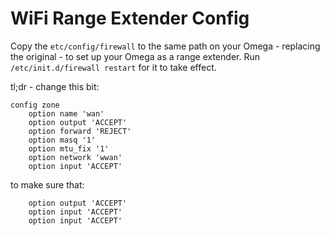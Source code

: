# WiFi Range Extender Config

Copy the `etc/config/firewall` to the same path on your Omega - replacing the original - to set up your Omega as a range extender. Run `/etc/init.d/firewall restart` for it to take effect.

tl;dr - change this bit:
```
config zone
	option name 'wan'
	option output 'ACCEPT'
	option forward 'REJECT'
	option masq '1'
	option mtu_fix '1'
	option network 'wwan'
	option input 'ACCEPT'
```

to make sure that:

```
	option output 'ACCEPT'
	option input 'ACCEPT'
	option input 'ACCEPT'
```
